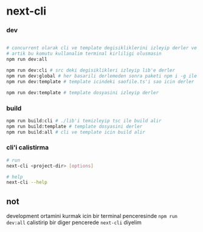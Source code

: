 # next-cli

### **dev**

```bash

# concurrent olarak cli ve template degisikliklerini izleyip derler ve basarili derlemelerde global yukleme yapar
# artik bu komutu kullanalim terminal kirliligi olusmasin
npm run dev:all

```

```bash
npm run dev:cli # src deki degisiklikleri izleyip lib'e derler
npm run dev:global # her basarili derlemeden sonra paketi npm i -g ile global olarak yukler
npm run dev:template # template icindeki saofile.ts'i sao icin derler
```

```bash
npm run dev:template # template dosyasini izleyip derler
```

### **build**

```bash
npm run build:cli # ./lib'i temizleyip tsc ile build alir
npm run build:template # template dosyasini derler
npm run build:all # cli ve template icin build alir
```

### **cli'i calistirma**

```bash
# run
next-cli <project-dir> [options]
```

```bash
# help
next-cli --help
```


## not

development ortamini kurmak icin bir terminal penceresinde `npm run dev:all` calistirip bir diger pencerede `next-cli` diyelim
